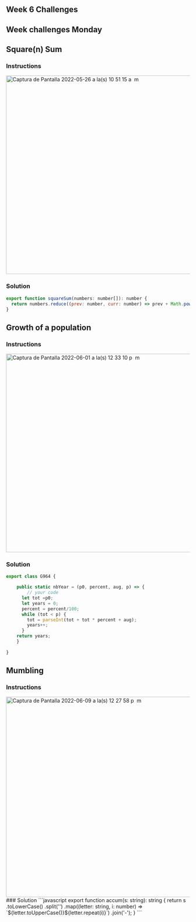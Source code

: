 ## Week 6 Challenges

## Week challenges Monday
## Square(n) Sum
### Instructions
<img width="543" alt="Captura de Pantalla 2022-05-26 a la(s) 10 51 15 a  m" src="https://user-images.githubusercontent.com/91048093/170536077-bf137c7e-6105-45f6-8572-e961583775cd.png">

### Solution
```javascript  
export function squareSum(numbers: number[]): number {
  return numbers.reduce((prev: number, curr: number) => prev + Math.pow(curr, 2),0);
}
  ```
## Growth of a population
### Instructions
<img width="543" alt="Captura de Pantalla 2022-06-01 a la(s) 12 33 10 p  m" src="https://user-images.githubusercontent.com/91048093/171477309-75e00eb2-b69d-4ba9-b345-cab03661f155.png">

### Solution
```javascript
export class G964 {

    public static nbYear = (p0, percent, aug, p) => {
        // your code
      let tot =p0;
      let years = 0;
      percent = percent/100;
      while (tot < p) {
        tot = parseInt(tot + tot * percent + aug);
        years++;
      }
    return years;
    }
  
}
```

## Mumbling
### Instructions
<img width="548" alt="Captura de Pantalla 2022-06-09 a la(s) 12 27 58 p  m" src="https://user-images.githubusercontent.com/91048093/172918589-e3cf1268-7025-4727-a28d-203e7ebb90ab.png">
### Solution
```javascript
export function accum(s: string): string {
  return s
    .toLowerCase()
    .split('')
    .map((letter: string, i: number) => `${letter.toUpperCase()}${letter.repeat(i)}`)
    .join('-');
}
```

